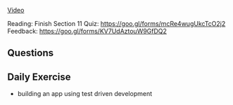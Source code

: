 [Video]()

Reading: Finish Section 11
Quiz: https://goo.gl/forms/mcRe4wugUkcTcO2j2
Feedback: https://goo.gl/forms/KV7UdAztouW9GfDQ2

## Questions

## Daily Exercise
- building an app using test driven development
